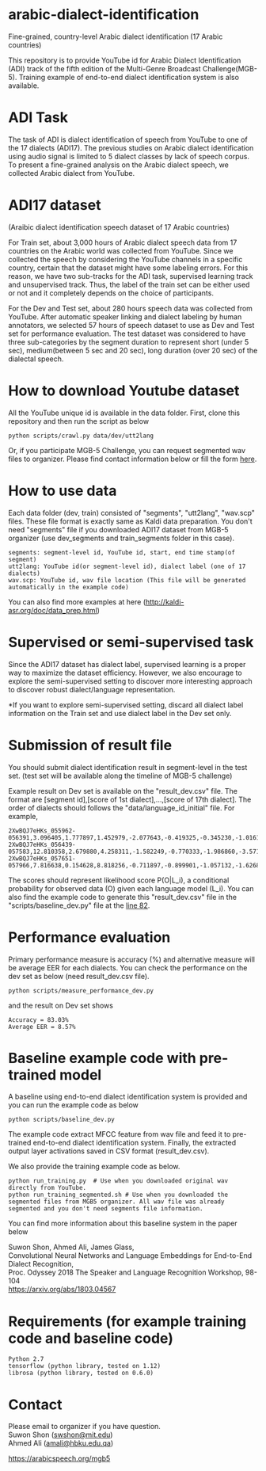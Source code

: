 # arabic-dialect-identification
Fine-grained, country-level Arabic dialect identification (17 Arabic countries)

This repository is to provide YouTube id for Arabic Dialect Identification (ADI) track of the fifth edition of the Multi-Genre Broadcast Challenge(MGB-5). Training example of end-to-end dialect identification system is also available.

# ADI Task 
The task of ADI is dialect identification of speech from YouTube to one of the 17 dialects (ADI17). 
The previous studies on Arabic dialect identification using audio signal is limited to 5 dialect classes by lack of speech corpus. 
To present a fine-grained analysis on the Arabic dialect speech, we collected Arabic dialect from YouTube.

# ADI17 dataset 
(Araibic dialect identification speech dataset of 17 Arabic countries) 

For Train set, about 3,000 hours of Arabic dialect speech data from 17 countries on the Arabic world was collected from YouTube. Since we collected the speech by considering the YouTube channels in a specific country, certain that the dataset might have some labeling errors. For this reason, we have two sub-tracks for the ADI task, supervised learning track and unsupervised track. Thus, the label of the train set can be either used or not and it completely depends on the choice of participants.

For the Dev and Test set, about 280 hours speech data was collected from YouTube. After automatic speaker linking and dialect labeling by human annotators, we selected 57 hours of speech dataset to use as Dev and Test set for performance evaluation. The test dataset was considered to have three sub-categories by the segment duration to represent short (under 5 sec), medium(between 5 sec and 20 sec), long duration (over 20 sec) of the dialectal speech.

# How to download Youtube dataset
All the YouTube unique id is available in the data folder.
First, clone this repository and then run the script as below

    python scripts/crawl.py data/dev/utt2lang
	

Or, if you participate MGB-5 Challenge, you can request segmented wav files to organizer. Please find contact information below or fill the form [here](https://forms.gle/CXoQg3HJ4mGoAYhJ6).

# How to use data
Each data folder (dev, train) consisted of "segments", "utt2lang", "wav.scp" files. These file format is exactly same as Kaldi data preparation. You don't need "segments" file if you downloaded ADI17 dataset from MGB-5 organizer (use dev_segments and train_segments folder in this case).

    segments: segment-level id, YouTube id, start, end time stamp(of segment)
    utt2lang: YouTube id(or segment-level id), dialect label (one of 17 dialects)
    wav.scp: YouTube id, wav file location (This file will be generated automatically in the example code)

You can also find more examples at here (http://kaldi-asr.org/doc/data_prep.html)

# Supervised or semi-supervised task
Since the ADI17 dataset has dialect label, supervised learning is a proper way to maximize the dataset efficiency. However, we also encourage to explore the semi-supervised setting to discover more interesting approach to discover robust dialect/language representation. 

*If you want to explore semi-supervised setting, discard all dialect label information on the Train set and use dialect label in the Dev set only.


# Submission of result file
You should submit dialect identification result in segment-level in the test set. (test set will be available along the timeline of MGB-5 challenge)

Example result on Dev set is available on the "result_dev.csv" file. The format are [segment id],[score of 1st dialect],...,[score of 17th dialect]. The order of dialects should follows the "data/language_id_initial" file. For example, 

    2XwBQJ7eHKs_055962-056391,3.096405,1.777897,1.452979,-2.077643,-0.419325,-0.345230,-1.016110,-1.385472,3.511110,1.943294,-1.195900,-2.251954,-1.363119,2.556440,-1.121042,0.347785,-2.648575
    2XwBQJ7eHKs_056439-057583,12.810358,2.679880,4.258311,-1.582249,-0.770333,-1.986860,-3.571980,-0.695768,0.929641,3.286271,-0.159408,-4.281460,-3.185079,-1.564716,-0.437594,2.433181,-5.155079
    2XwBQJ7eHKs_057651-057966,7.816638,0.154628,8.818256,-0.711897,-0.899901,-1.057132,-1.626845,-3.524030,-1.554264,-2.776326,-0.864858,2.107841,-2.718826,-1.714218,2.685726,3.349209,-4.997468
    
The scores should represent likelihood score P(O|L_i), a conditional probability for observed data (O) given each language model (L_i). You can also find the example code to generate this "result_dev.csv" file in the "scripts/baseline_dev.py" file at the [line 82](https://github.com/swshon/arabic-dialect-identification/blob/3f7c61982a3f85fe4f6be06dd19b88bbb2b44cea/scripts/baseline_dev.py#L82). 

# Performance evaluation
Primary performance measure is accuracy (%) and alternative measure will be average EER for each dialects.
You can check the performance on the dev set as below (need result_dev.csv file). 
    
    python scripts/measure_performance_dev.py
and the result on Dev set shows

    Accuracy = 83.03%
    Average EER = 8.57%

# Baseline example code with pre-trained model
A baseline using end-to-end dialect identification system is provided and you can run the example code as below

    python scripts/baseline_dev.py
    
The example code extract MFCC feature from wav file and feed it to pre-trained end-to-end dialect identification system. Finally, the extracted output layer activations saved in CSV format (result_dev.csv).

We also provide the training example code as below.

    python run_training.py  # Use when you downloaded original wav directly from YouTube.
    python run_training_segmented.sh # Use when you downloaded the segmented files from MGB5 organizer. All wav file was already segmented and you don't need segments file information.
 
You can find more information about this baseline system in the paper below

Suwon Shon, Ahmed Ali, James Glass,<br />
Convolutional Neural Networks and Language Embeddings for End-to-End Dialect Recognition,<br />
Proc. Odyssey 2018 The Speaker and Language Recognition Workshop, 98-104 <br />
https://arxiv.org/abs/1803.04567<br />


# Requirements (for example training code and baseline code)
    Python 2.7
    tensorflow (python library, tested on 1.12)
    librosa (python library, tested on 0.6.0)

# Contact
Please email to organizer if you have question.<br />
Suwon Shon (swshon@mit.edu)<br />
Ahmed Ali (amali@hbku.edu.qa)

https://arabicspeech.org/mgb5 





